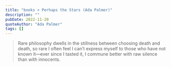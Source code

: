 ```yaml
---
title: "books > Perhaps the Stars (Ada Palmer)"
description: ""
pubDate: 2022-11-20
quoteAuthor: "Ada Palmer"
tags: []
---
```


> Rare philosophy dwells in the stillness between choosing death and death, so rare I often feel I can’t express myself to those who have not known it—ever since I tasted it, I commune better with raw silence than with innocents.